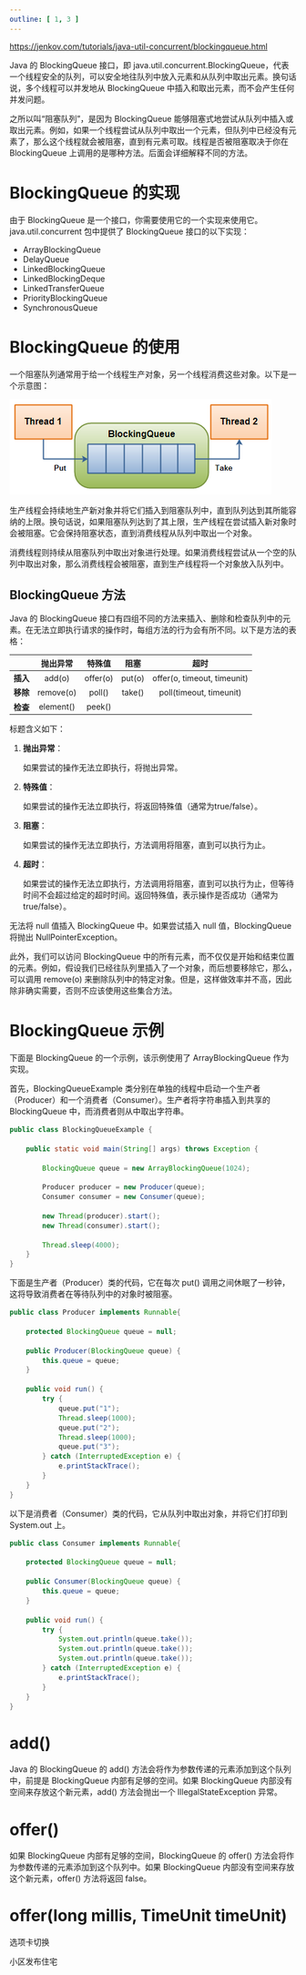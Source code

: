 ```yaml
---
outline: [ 1, 3 ]
---
```


https://jenkov.com/tutorials/java-util-concurrent/blockingqueue.html



Java 的 BlockingQueue 接口，即 java.util.concurrent.BlockingQueue，代表一个线程安全的队列，可以安全地往队列中放入元素和从队列中取出元素。换句话说，多个线程可以并发地从 BlockingQueue 中插入和取出元素，而不会产生任何并发问题。

之所以叫“阻塞队列”，是因为 BlockingQueue 能够阻塞式地尝试从队列中插入或取出元素。例如，如果一个线程尝试从队列中取出一个元素，但队列中已经没有元素了，那么这个线程就会被阻塞，直到有元素可取。线程是否被阻塞取决于你在 BlockingQueue 上调用的是哪种方法。后面会详细解释不同的方法。

# BlockingQueue 的实现

由于 BlockingQueue 是一个接口，你需要使用它的一个实现来使用它。java.util.concurrent 包中提供了 BlockingQueue 接口的以下实现：

* ArrayBlockingQueue
* DelayQueue
* LinkedBlockingQueue
* LinkedBlockingDeque
* LinkedTransferQueue
* PriorityBlockingQueue
* SynchronousQueue

# BlockingQueue 的使用

一个阻塞队列通常用于给一个线程生产对象，另一个线程消费这些对象。以下是一个示意图：

![image-20240422124917263](image/image-20240422124917263.png)

生产线程会持续地生产新对象并将它们插入到阻塞队列中，直到队列达到其所能容纳的上限。换句话说，如果阻塞队列达到了其上限，生产线程在尝试插入新对象时会被阻塞。它会保持阻塞状态，直到消费线程从队列中取出一个对象。

消费线程则持续从阻塞队列中取出对象进行处理。如果消费线程尝试从一个空的队列中取出对象，那么消费线程会被阻塞，直到生产线程将一个对象放入队列中。

## BlockingQueue 方法

Java 的 BlockingQueue 接口有四组不同的方法来插入、删除和检查队列中的元素。在无法立即执行请求的操作时，每组方法的行为会有所不同。以下是方法的表格：

|          | 抛出异常  |  特殊值  |  阻塞  |            超时             |
| :------: | :-------: | :------: | :----: | :-------------------------: |
| **插入** |  add(o)   | offer(o) | put(o) | offer(o, timeout, timeunit) |
| **移除** | remove(o) |  poll()  | take() |   poll(timeout, timeunit)   |
| **检查** | element() |  peek()  |        |                             |

标题含义如下：

1. **抛出异常**：

   如果尝试的操作无法立即执行，将抛出异常。

2. **特殊值**：

   如果尝试的操作无法立即执行，将返回特殊值（通常为true/false）。

3. **阻塞**：

   如果尝试的操作无法立即执行，方法调用将阻塞，直到可以执行为止。

4. **超时**：

   如果尝试的操作无法立即执行，方法调用将阻塞，直到可以执行为止，但等待时间不会超过给定的超时时间。返回特殊值，表示操作是否成功（通常为true/false）。

无法将 null 值插入 BlockingQueue 中。如果尝试插入 null 值，BlockingQueue 将抛出 NullPointerException。

此外，我们可以访问 BlockingQueue 中的所有元素，而不仅仅是开始和结束位置的元素。例如，假设我们已经往队列里插入了一个对象，而后想要移除它，那么，可以调用 remove(o) 来删除队列中的特定对象。但是，这样做效率并不高，因此除非确实需要，否则不应该使用这些集合方法。

# BlockingQueue 示例

下面是 BlockingQueue 的一个示例，该示例使用了 ArrayBlockingQueue 作为实现。

首先，BlockingQueueExample 类分别在单独的线程中启动一个生产者（Producer）和一个消费者（Consumer）。生产者将字符串插入到共享的 BlockingQueue 中，而消费者则从中取出字符串。

```java
public class BlockingQueueExample {

    public static void main(String[] args) throws Exception {

        BlockingQueue queue = new ArrayBlockingQueue(1024);

        Producer producer = new Producer(queue);
        Consumer consumer = new Consumer(queue);

        new Thread(producer).start();
        new Thread(consumer).start();

        Thread.sleep(4000);
    }
}
```

下面是生产者（Producer）类的代码，它在每次 put() 调用之间休眠了一秒钟，这将导致消费者在等待队列中的对象时被阻塞。

```java
public class Producer implements Runnable{

    protected BlockingQueue queue = null;

    public Producer(BlockingQueue queue) {
        this.queue = queue;
    }

    public void run() {
        try {
            queue.put("1");
            Thread.sleep(1000);
            queue.put("2");
            Thread.sleep(1000);
            queue.put("3");
        } catch (InterruptedException e) {
            e.printStackTrace();
        }
    }
}
```

以下是消费者（Consumer）类的代码，它从队列中取出对象，并将它们打印到 System.out 上。

```java
public class Consumer implements Runnable{

    protected BlockingQueue queue = null;

    public Consumer(BlockingQueue queue) {
        this.queue = queue;
    }

    public void run() {
        try {
            System.out.println(queue.take());
            System.out.println(queue.take());
            System.out.println(queue.take());
        } catch (InterruptedException e) {
            e.printStackTrace();
        }
    }
}
```

# add()

Java 的 BlockingQueue 的 add() 方法会将作为参数传递的元素添加到这个队列中，前提是 BlockingQueue 内部有足够的空间。如果 BlockingQueue 内部没有空间来存放这个新元素，add() 方法会抛出一个 IllegalStateException 异常。

# offer()

如果 BlockingQueue 内部有足够的空间，BlockingQueue 的 offer() 方法会将作为参数传递的元素添加到这个队列中。如果 BlockingQueue 内部没有空间来存放这个新元素，offer() 方法将返回 false。

# offer(long millis, TimeUnit timeUnit)





选项卡切换

小区发布住宅

